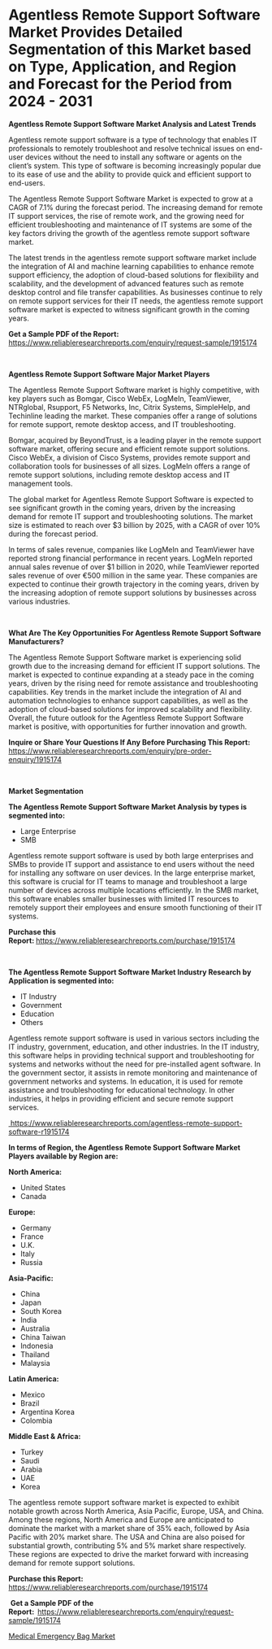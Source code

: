 <p><h1>Agentless Remote Support Software Market Provides Detailed Segmentation of this Market based on Type, Application, and Region and Forecast for the Period from 2024 - 2031</h1></p><p><strong>Agentless Remote Support Software Market Analysis and Latest Trends</strong></p>
<p><p>Agentless remote support software is a type of technology that enables IT professionals to remotely troubleshoot and resolve technical issues on end-user devices without the need to install any software or agents on the client’s system. This type of software is becoming increasingly popular due to its ease of use and the ability to provide quick and efficient support to end-users.</p><p>The Agentless Remote Support Software Market is expected to grow at a CAGR of 7.1% during the forecast period. The increasing demand for remote IT support services, the rise of remote work, and the growing need for efficient troubleshooting and maintenance of IT systems are some of the key factors driving the growth of the agentless remote support software market.</p><p>The latest trends in the agentless remote support software market include the integration of AI and machine learning capabilities to enhance remote support efficiency, the adoption of cloud-based solutions for flexibility and scalability, and the development of advanced features such as remote desktop control and file transfer capabilities. As businesses continue to rely on remote support services for their IT needs, the agentless remote support software market is expected to witness significant growth in the coming years.</p></p>
<p><strong>Get a Sample PDF of the Report:&nbsp;</strong> <a href="https://www.reliableresearchreports.com/enquiry/request-sample/1915174">https://www.reliableresearchreports.com/enquiry/request-sample/1915174</a></p>
<p>&nbsp;</p>
<p><strong>Agentless Remote Support Software Major Market Players</strong></p>
<p><p>The Agentless Remote Support Software market is highly competitive, with key players such as Bomgar, Cisco WebEx, LogMeIn, TeamViewer, NTRglobal, Rsupport, F5 Networks, Inc, Citrix Systems, SimpleHelp, and Techinline leading the market. These companies offer a range of solutions for remote support, remote desktop access, and IT troubleshooting.</p><p>Bomgar, acquired by BeyondTrust, is a leading player in the remote support software market, offering secure and efficient remote support solutions. Cisco WebEx, a division of Cisco Systems, provides remote support and collaboration tools for businesses of all sizes. LogMeIn offers a range of remote support solutions, including remote desktop access and IT management tools.</p><p>The global market for Agentless Remote Support Software is expected to see significant growth in the coming years, driven by the increasing demand for remote IT support and troubleshooting solutions. The market size is estimated to reach over $3 billion by 2025, with a CAGR of over 10% during the forecast period.</p><p>In terms of sales revenue, companies like LogMeIn and TeamViewer have reported strong financial performance in recent years. LogMeIn reported annual sales revenue of over $1 billion in 2020, while TeamViewer reported sales revenue of over €500 million in the same year. These companies are expected to continue their growth trajectory in the coming years, driven by the increasing adoption of remote support solutions by businesses across various industries.</p></p>
<p>&nbsp;</p>
<p><strong>What Are The Key Opportunities For Agentless Remote Support Software Manufacturers?</strong></p>
<p><p>The Agentless Remote Support Software market is experiencing solid growth due to the increasing demand for efficient IT support solutions. The market is expected to continue expanding at a steady pace in the coming years, driven by the rising need for remote assistance and troubleshooting capabilities. Key trends in the market include the integration of AI and automation technologies to enhance support capabilities, as well as the adoption of cloud-based solutions for improved scalability and flexibility. Overall, the future outlook for the Agentless Remote Support Software market is positive, with opportunities for further innovation and growth.</p></p>
<p><strong>Inquire or Share Your Questions If Any Before Purchasing This Report:</strong> <a href="https://www.reliableresearchreports.com/enquiry/pre-order-enquiry/1915174">https://www.reliableresearchreports.com/enquiry/pre-order-enquiry/1915174</a></p>
<p>&nbsp;</p>
<p><strong>Market Segmentation</strong></p>
<p><strong>The Agentless Remote Support Software Market Analysis by types is segmented into:</strong></p>
<p><ul><li>Large Enterprise</li><li>SMB</li></ul></p>
<p><p>Agentless remote support software is used by both large enterprises and SMBs to provide IT support and assistance to end users without the need for installing any software on user devices. In the large enterprise market, this software is crucial for IT teams to manage and troubleshoot a large number of devices across multiple locations efficiently. In the SMB market, this software enables smaller businesses with limited IT resources to remotely support their employees and ensure smooth functioning of their IT systems.</p></p>
<p><strong>Purchase this Report:&nbsp;</strong><a href="https://www.reliableresearchreports.com/purchase/1915174">https://www.reliableresearchreports.com/purchase/1915174</a></p>
<p>&nbsp;</p>
<p><strong>The Agentless Remote Support Software Market Industry Research by Application is segmented into:</strong></p>
<p><ul><li>IT Industry</li><li>Government</li><li>Education</li><li>Others</li></ul></p>
<p><p>Agentless remote support software is used in various sectors including the IT industry, government, education, and other industries. In the IT industry, this software helps in providing technical support and troubleshooting for systems and networks without the need for pre-installed agent software. In the government sector, it assists in remote monitoring and maintenance of government networks and systems. In education, it is used for remote assistance and troubleshooting for educational technology. In other industries, it helps in providing efficient and secure remote support services.</p></p>
<p><a href="https://www.reliableresearchreports.com/agentless-remote-support-software-r1915174">&nbsp;https://www.reliableresearchreports.com/agentless-remote-support-software-r1915174</a></p>
<p><strong>In terms of Region, the Agentless Remote Support Software Market Players available by Region are:</strong></p>
<p>
    <p> <strong> North America: </strong>
        <ul>
            <li>United States</li>
            <li>Canada</li>
        </ul>
        </p> 
    <p> <strong> Europe: </strong>
        <ul>
            <li>Germany</li>
            <li>France</li>
            <li>U.K.</li>
            <li>Italy</li>
            <li>Russia</li>
        </ul>
        </p> 
    <p> <strong> Asia-Pacific: </strong>
        <ul>
            <li>China</li>
            <li>Japan</li>
            <li>South Korea</li>
            <li>India</li>
            <li>Australia</li>
            <li>China Taiwan</li>
            <li>Indonesia</li>
            <li>Thailand</li>
            <li>Malaysia</li>
        </ul>
        </p> 
    <p> <strong> Latin America: </strong>
        <ul>
            <li>Mexico</li>
            <li>Brazil</li>
            <li>Argentina Korea</li>
            <li>Colombia</li>
        </ul>
        </p> 
    <p> <strong> Middle East & Africa: </strong>
        <ul>
            <li>Turkey</li>
            <li>Saudi</li>
            <li>Arabia</li>
            <li>UAE</li>
            <li>Korea</li>
        </ul>
    </p>
    </p>
<p><p>The agentless remote support software market is expected to exhibit notable growth across North America, Asia Pacific, Europe, USA, and China. Among these regions, North America and Europe are anticipated to dominate the market with a market share of 35% each, followed by Asia Pacific with 20% market share. The USA and China are also poised for substantial growth, contributing 5% and 5% market share respectively. These regions are expected to drive the market forward with increasing demand for remote support solutions.</p></p>
<p><strong>Purchase this Report: </strong><a href="https://www.reliableresearchreports.com/purchase/1915174">https://www.reliableresearchreports.com/purchase/1915174</a></p>
<p>&nbsp;<strong>Get a Sample PDF of the Report:&nbsp;&nbsp;</strong><a href="https://www.reliableresearchreports.com/enquiry/request-sample/1915174">https://www.reliableresearchreports.com/enquiry/request-sample/1915174</a></p>
<p><strong></strong></p>
<p><p><a href="https://view.publitas.com/reportprime-1/medical-emergency-bag-market-investigation-industry-evolution-and-forecast-till-2031/">Medical Emergency Bag Market</a></p></p>